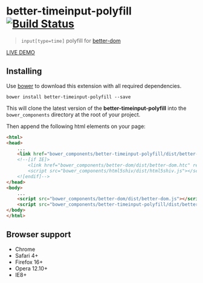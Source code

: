 # better-timeinput-polyfill [![Build Status](https://api.travis-ci.org/chemerisuk/better-timeinput-polyfill.png?branch=master)](http://travis-ci.org/chemerisuk/better-timeinput-polyfill)
> `input[type=time]` polyfill for [better-dom](https://github.com/chemerisuk/better-dom)

[LIVE DEMO](http://chemerisuk.github.io/better-timeinput-polyfill/)

## Installing
Use [bower](http://bower.io/) to download this extension with all required dependencies.

    bower install better-timeinput-polyfill --save

This will clone the latest version of the __better-timeinput-polyfill__ into the `bower_components` directory at the root of your project.

Then append the following html elements on your page:

```html
<html>
<head>
    ...
    <link href="bower_components/better-timeinput-polyfill/dist/better-timeinput-polyfill.css" rel="stylesheet"/>
    <!--[if IE]>
        <link href="bower_components/better-dom/dist/better-dom.htc" rel="htc" />
        <script src="bower_components/html5shiv/dist/html5shiv.js"></script>
    <![endif]-->
</head>
<body>
    ...
    <script src="bower_components/better-dom/dist/better-dom.js"></script>
    <script src="bower_components/better-timeinput-polyfill/dist/better-timeinput-polyfill.js"></script>
</body>
</html>
```

## Browser support
* Chrome
* Safari 4+
* Firefox 16+
* Opera 12.10+
* IE8+